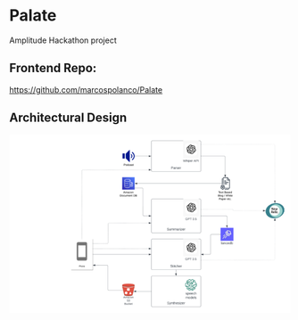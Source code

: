# Palate
Amplitude Hackathon project


## Frontend Repo:
https://github.com/marcospolanco/Palate

## Architectural Design
![plot](./architectural_design.png)